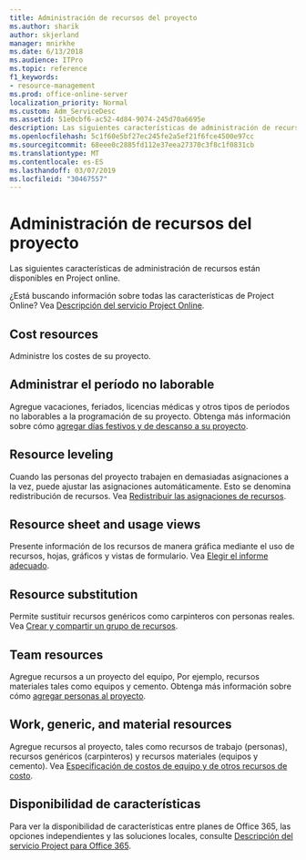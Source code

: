 ```yaml
---
title: Administración de recursos del proyecto
ms.author: sharik
author: skjerland
manager: mnirkhe
ms.date: 6/13/2018
ms.audience: ITPro
ms.topic: reference
f1_keywords:
- resource-management
ms.prod: office-online-server
localization_priority: Normal
ms.custom: Adm_ServiceDesc
ms.assetid: 51e0cbf6-ac52-4d84-9074-245d70a6695e
description: Las siguientes características de administración de recursos están disponibles en Project online.
ms.openlocfilehash: 5c1f60e5bf27ec245fe2a5ef21f6fce4500e97cc
ms.sourcegitcommit: 68eee0c2885fd112e37eea27370c3f8c1f0831cb
ms.translationtype: MT
ms.contentlocale: es-ES
ms.lasthandoff: 03/07/2019
ms.locfileid: "30467557"
---
```

# <a name="project-resource-management"></a>Administración de recursos del proyecto

Las siguientes características de administración de recursos están disponibles en Project online.
  
¿Está buscando información sobre todas las características de Project Online? Vea [Descripción del servicio Project Online](project-online-service-description.md).
  
## <a name="cost-resources"></a>Cost resources
<a name="bkmk_CostResources"> </a>

Administre los costes de su proyecto.
  
## <a name="manage-nonworking-time"></a>Administrar el período no laborable
<a name="bkmk_Managenonworkingtime"> </a>

Agregue vacaciones, feriados, licencias médicas y otros tipos de períodos no laborables a la programación de su proyecto. Obtenga más información sobre cómo [agregar días festivos y de descanso a su proyecto](https://go.microsoft.com/fwlink/p/?LinkId=271337).
  
## <a name="resource-leveling"></a>Resource leveling
<a name="bkmk_Resourceleveling"> </a>

Cuando las personas del proyecto trabajen en demasiadas asignaciones a la vez, puede ajustar las asignaciones automáticamente. Esto se denomina redistribución de recursos. Vea [Redistribuir las asignaciones de recursos](https://go.microsoft.com/fwlink/p/?LinkId=271348).
  
## <a name="resource-sheet-and-usage-views"></a>Resource sheet and usage views
<a name="bkmk_resourcesheetandusageviews"> </a>

Presente información de los recursos de manera gráfica mediante el uso de recursos, hojas, gráficos y vistas de formulario. Vea [Elegir el informe adecuado](https://go.microsoft.com/fwlink/?LinkId=402920).
  
## <a name="resource-substitution"></a>Resource substitution
<a name="bkmk_ResourceSubstitution"> </a>

Permite sustituir recursos genéricos como carpinteros con personas reales. Vea [Crear y compartir un grupo de recursos](https://go.microsoft.com/fwlink/?LinkId=402921).
  
## <a name="team-resources"></a>Team resources
<a name="bkmk_Teamresources"> </a>

Agregue recursos a un proyecto del equipo, Por ejemplo, recursos materiales tales como equipos y cemento. Obtenga más información sobre cómo [agregar personas al proyecto](https://go.microsoft.com/fwlink/p/?LinkId=271347).
  
## <a name="work-generic-and-material-resources"></a>Work, generic, and material resources
<a name="bkmk_WorkGenericMaterialResources"> </a>

Agregue recursos al proyecto, tales como recursos de trabajo (personas), recursos genéricos (carpinteros) y recursos materiales (equipos y cemento). Vea [Especificación de costos de equipo y de otros recursos de costo](https://go.microsoft.com/fwlink/?LinkId=402922).
  
## <a name="feature-availability"></a>Disponibilidad de características
<a name="bkmk_WorkGenericMaterialResources"> </a>

Para ver la disponibilidad de características entre planes de Office 365, las opciones independientes y las soluciones locales, consulte [Descripción del servicio Project para Office 365](http://technet.microsoft.com/library/f610ba5b-57d0-4324-a205-bce300adc7a3.aspx).
  

